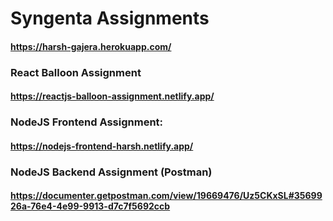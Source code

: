 # Syngenta Assignments

#### https://harsh-gajera.herokuapp.com/

### React Balloon Assignment

#### https://reactjs-balloon-assignment.netlify.app/

### NodeJS Frontend Assignment:

#### https://nodejs-frontend-harsh.netlify.app/

### NodeJS Backend Assignment (Postman)

#### https://documenter.getpostman.com/view/19669476/Uz5CKxSL#3569926a-76e4-4e99-9913-d7c7f5692ccb
